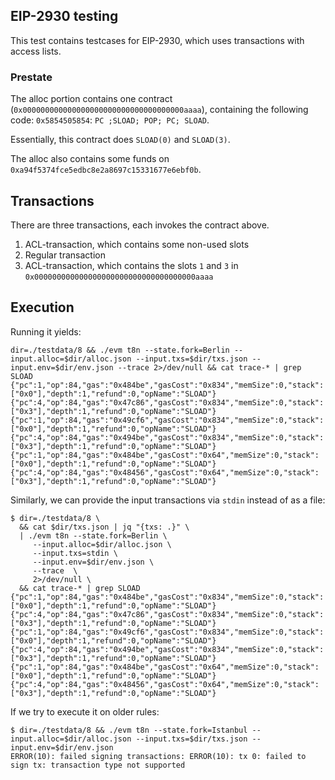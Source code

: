 ## EIP-2930 testing

This test contains testcases for EIP-2930, which uses transactions with access lists. 

### Prestate

The alloc portion contains one contract (`0x000000000000000000000000000000000000aaaa`), containing the 
following code: `0x5854505854`: `PC ;SLOAD; POP; PC; SLOAD`.

Essentially, this contract does `SLOAD(0)` and `SLOAD(3)`.

The alloc also contains some funds on `0xa94f5374fce5edbc8e2a8697c15331677e6ebf0b`. 

## Transactions

There are three transactions, each invokes the contract above. 

1. ACL-transaction, which contains some non-used slots
2. Regular transaction
3. ACL-transaction, which contains the slots `1` and `3` in `0x000000000000000000000000000000000000aaaa`

## Execution 

Running it yields: 
```
dir=./testdata/8 && ./evm t8n --state.fork=Berlin --input.alloc=$dir/alloc.json --input.txs=$dir/txs.json --input.env=$dir/env.json --trace 2>/dev/null && cat trace-* | grep SLOAD
{"pc":1,"op":84,"gas":"0x484be","gasCost":"0x834","memSize":0,"stack":["0x0"],"depth":1,"refund":0,"opName":"SLOAD"}
{"pc":4,"op":84,"gas":"0x47c86","gasCost":"0x834","memSize":0,"stack":["0x3"],"depth":1,"refund":0,"opName":"SLOAD"}
{"pc":1,"op":84,"gas":"0x49cf6","gasCost":"0x834","memSize":0,"stack":["0x0"],"depth":1,"refund":0,"opName":"SLOAD"}
{"pc":4,"op":84,"gas":"0x494be","gasCost":"0x834","memSize":0,"stack":["0x3"],"depth":1,"refund":0,"opName":"SLOAD"}
{"pc":1,"op":84,"gas":"0x484be","gasCost":"0x64","memSize":0,"stack":["0x0"],"depth":1,"refund":0,"opName":"SLOAD"}
{"pc":4,"op":84,"gas":"0x48456","gasCost":"0x64","memSize":0,"stack":["0x3"],"depth":1,"refund":0,"opName":"SLOAD"}
```

Similarly, we can provide the input transactions via `stdin` instead of as a file:

```
$ dir=./testdata/8 \
  && cat $dir/txs.json | jq "{txs: .}" \
  | ./evm t8n --state.fork=Berlin \
     --input.alloc=$dir/alloc.json \
     --input.txs=stdin \
     --input.env=$dir/env.json \
     --trace  \
     2>/dev/null \
  && cat trace-* | grep SLOAD
{"pc":1,"op":84,"gas":"0x484be","gasCost":"0x834","memSize":0,"stack":["0x0"],"depth":1,"refund":0,"opName":"SLOAD"}
{"pc":4,"op":84,"gas":"0x47c86","gasCost":"0x834","memSize":0,"stack":["0x3"],"depth":1,"refund":0,"opName":"SLOAD"}
{"pc":1,"op":84,"gas":"0x49cf6","gasCost":"0x834","memSize":0,"stack":["0x0"],"depth":1,"refund":0,"opName":"SLOAD"}
{"pc":4,"op":84,"gas":"0x494be","gasCost":"0x834","memSize":0,"stack":["0x3"],"depth":1,"refund":0,"opName":"SLOAD"}
{"pc":1,"op":84,"gas":"0x484be","gasCost":"0x64","memSize":0,"stack":["0x0"],"depth":1,"refund":0,"opName":"SLOAD"}
{"pc":4,"op":84,"gas":"0x48456","gasCost":"0x64","memSize":0,"stack":["0x3"],"depth":1,"refund":0,"opName":"SLOAD"}
```

If we try to execute it on older rules: 
```
$ dir=./testdata/8 && ./evm t8n --state.fork=Istanbul --input.alloc=$dir/alloc.json --input.txs=$dir/txs.json --input.env=$dir/env.json 
ERROR(10): failed signing transactions: ERROR(10): tx 0: failed to sign tx: transaction type not supported
```
